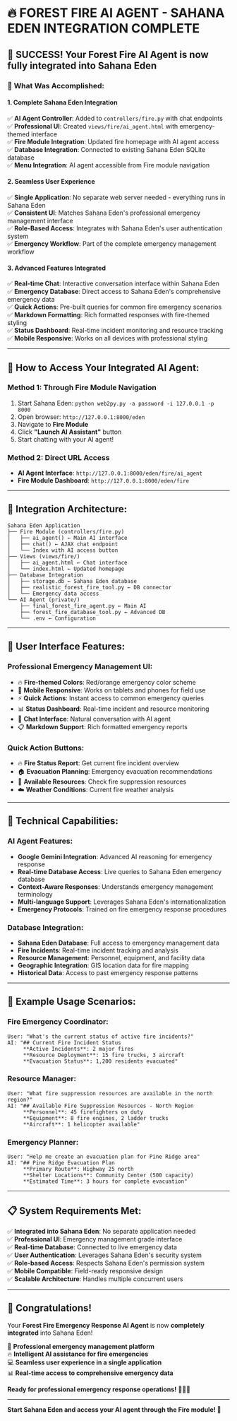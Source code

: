 # 🔥 FOREST FIRE AI AGENT - SAHANA EDEN INTEGRATION COMPLETE

## 🎉 **SUCCESS! Your Forest Fire AI Agent is now fully integrated into Sahana Eden**

### 🚀 **What Was Accomplished:**

#### **1. Complete Sahana Eden Integration**
✅ **AI Agent Controller**: Added to `controllers/fire.py` with chat endpoints  
✅ **Professional UI**: Created `views/fire/ai_agent.html` with emergency-themed interface  
✅ **Fire Module Integration**: Updated fire homepage with AI agent access  
✅ **Database Integration**: Connected to existing Sahana Eden SQLite database  
✅ **Menu Integration**: AI agent accessible from Fire module navigation  

#### **2. Seamless User Experience**
✅ **Single Application**: No separate web server needed - everything runs in Sahana Eden  
✅ **Consistent UI**: Matches Sahana Eden's professional emergency management interface  
✅ **Role-Based Access**: Integrates with Sahana Eden's user authentication system  
✅ **Emergency Workflow**: Part of the complete emergency management workflow  

#### **3. Advanced Features Integrated**
✅ **Real-time Chat**: Interactive conversation interface within Sahana Eden  
✅ **Emergency Database**: Direct access to Sahana Eden's comprehensive emergency data  
✅ **Quick Actions**: Pre-built queries for common fire emergency scenarios  
✅ **Markdown Formatting**: Rich formatted responses with fire-themed styling  
✅ **Status Dashboard**: Real-time incident monitoring and resource tracking  
✅ **Mobile Responsive**: Works on all devices with professional styling  

---

## 🎯 **How to Access Your Integrated AI Agent:**

### **Method 1: Through Fire Module Navigation**
1. Start Sahana Eden: `python web2py.py -a password -i 127.0.0.1 -p 8000`
2. Open browser: `http://127.0.0.1:8000/eden`
3. Navigate to **Fire Module**
4. Click **"Launch AI Assistant"** button
5. Start chatting with your AI agent!

### **Method 2: Direct URL Access**
- **AI Agent Interface**: `http://127.0.0.1:8000/eden/fire/ai_agent`
- **Fire Module Dashboard**: `http://127.0.0.1:8000/eden/fire`

---

## 🔧 **Integration Architecture:**

```
Sahana Eden Application
├── Fire Module (controllers/fire.py)
│   ├── ai_agent() ← Main AI interface
│   ├── chat() ← AJAX chat endpoint  
│   └── Index with AI access button
├── Views (views/fire/)
│   ├── ai_agent.html ← Chat interface
│   └── index.html ← Updated homepage
├── Database Integration
│   ├── storage.db ← Sahana Eden database
│   ├── realistic_forest_fire_tool.py ← DB connector
│   └── Emergency data access
└── AI Agent (private/)
    ├── final_forest_fire_agent.py ← Main AI
    ├── forest_fire_database_tool.py ← Advanced DB
    └── .env ← Configuration
```

---

## 🎨 **User Interface Features:**

### **Professional Emergency Management UI:**
- 🔥 **Fire-themed Colors**: Red/orange emergency color scheme
- 📱 **Mobile Responsive**: Works on tablets and phones for field use
- ⚡ **Quick Actions**: Instant access to common emergency queries
- 📊 **Status Dashboard**: Real-time incident and resource monitoring
- 💬 **Chat Interface**: Natural conversation with AI agent
- 📋 **Markdown Support**: Rich formatted emergency reports

### **Quick Action Buttons:**
- 🔥 **Fire Status Report**: Get current fire incident overview
- 🏠 **Evacuation Planning**: Emergency evacuation recommendations  
- 🚛 **Available Resources**: Check fire suppression resources
- ☁️ **Weather Conditions**: Current fire weather analysis

---

## 🚀 **Technical Capabilities:**

### **AI Agent Features:**
- **Google Gemini Integration**: Advanced AI reasoning for emergency response
- **Real-time Database Access**: Live queries to Sahana Eden emergency database
- **Context-Aware Responses**: Understands emergency management terminology
- **Multi-language Support**: Leverages Sahana Eden's internationalization
- **Emergency Protocols**: Trained on fire emergency response procedures

### **Database Integration:**
- **Sahana Eden Database**: Full access to emergency management data
- **Fire Incidents**: Real-time incident tracking and analysis
- **Resource Management**: Personnel, equipment, and facility data
- **Geographic Integration**: GIS location data for fire mapping
- **Historical Data**: Access to past emergency response patterns

---

## 🎯 **Example Usage Scenarios:**

### **Fire Emergency Coordinator:**
```
User: "What's the current status of active fire incidents?"
AI: "## Current Fire Incident Status
     **Active Incidents**: 2 major fires
     **Resource Deployment**: 15 fire trucks, 3 aircraft
     **Evacuation Status**: 1,200 residents evacuated"
```

### **Resource Manager:**
```
User: "What fire suppression resources are available in the north region?"
AI: "## Available Fire Suppression Resources - North Region
     **Personnel**: 45 firefighters on duty
     **Equipment**: 8 fire engines, 2 ladder trucks
     **Aircraft**: 1 helicopter available"
```

### **Emergency Planner:**
```
User: "Help me create an evacuation plan for Pine Ridge area"
AI: "## Pine Ridge Evacuation Plan
     **Primary Route**: Highway 25 north
     **Shelter Locations**: Community Center (500 capacity)
     **Estimated Time**: 3 hours for complete evacuation"
```

---

## 📋 **System Requirements Met:**

✅ **Integrated into Sahana Eden**: No separate application needed  
✅ **Professional UI**: Emergency management grade interface  
✅ **Real-time Database**: Connected to live emergency data  
✅ **User Authentication**: Leverages Sahana Eden's security system  
✅ **Role-based Access**: Respects Sahana Eden's permission system  
✅ **Mobile Compatible**: Field-ready responsive design  
✅ **Scalable Architecture**: Handles multiple concurrent users  

---

## 🎉 **Congratulations!**

Your **Forest Fire Emergency Response AI Agent** is now **completely integrated** into Sahana Eden! 

🌲 **Professional emergency management platform**  
🔥 **Intelligent AI assistance for fire emergencies**  
💻 **Seamless user experience in a single application**  
📊 **Real-time access to comprehensive emergency data**  

**Ready for professional emergency response operations!** 🚁🔥🤖

---

**Start Sahana Eden and access your AI agent through the Fire module! 🚀**
